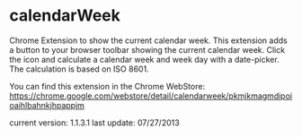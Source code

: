 # calendarWeek
Chrome Extension to show the current calendar week.
This extension adds a button to your browser toolbar showing the current calendar week. Click the icon and calculate a calendar week and week day with a date-picker. The calculation is based on ISO 8601.

You can find this extension in the Chrome WebStore: https://chrome.google.com/webstore/detail/calendarweek/pkmjkmagmdipoioaihlbahnkjhpappjm


current version: 1.1.3.1
last update: 07/27/2013
